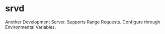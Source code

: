 # srvd
Another Development Server.  Supports Range Requests.  Configure through Environmental Variables.
